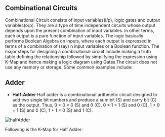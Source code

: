 ## Combinational Circuits
Combinational Circuit consists of input variables(i/p), logic gates and output variables(o/p). They are a type of time independent circuits whose output depends upon the present combination of input variables. In other terms, each output is a pure function of input variables. The logic basically performs Boolean Algebra on inputs, where each output is expressed in terms of a combination of (say) n input variables or a Boolean function. The major steps for designing a combinational circuit include making a truth table defining the relationship followed by simplifying the expression using K-Map and hence making a logic diagram using Gates.The circuit does not use any memory or storage.
Some common examples include:
## Adder
 - **Half-Adder**
Half adder is a combinational arithmetic circuit designed to add two single bit numbers and produce a sum bit (S) and carry bit (C) as the output. Thus, 0 + 0 = 0 (S) and 0 (C), 0 + 1 = 1 (S) and 0 (C), 1 + 0 = 1 (S) and 0 (C), 1 + 1 = 0 (S) and 1 (C).  

![halfAdder](https://user-images.githubusercontent.com/58358546/79316553-17046100-7f22-11ea-9708-38b22427255b.png)

Following is the K-Map for Half Adder:

